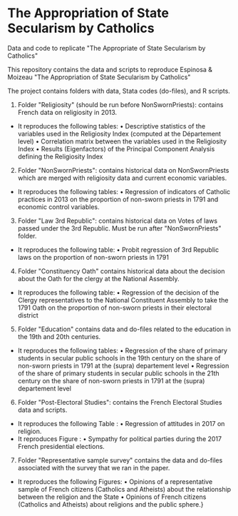 # The Appropriation of State Secularism by Catholics
Data and code to replicate "The Appropriate of State Secularism by Catholics"

This repository contains the data and scripts to reproduce Espinosa & Moizeau "The Appropriation of State Secularism by Catholics"

The project contains folders with data, Stata codes (do-files), and R scripts.

1) Folder "Religiosity" (should be run before NonSwornPriests): contains French data on religiosity in 2013. 
- It reproduces the following tables:
• Descriptive statistics of the variables used in the Religiosity Index (computed at the Département level)
• Correlation matrix between the variables used in the Religiosity Index
• Results (Eigenfactors) of the Principal Component Analysis defining the Religiosity Index

2) Folder "NonSwornPriests": contains historical data on NonSwornPriests which are merged with religiosity data and current economic variables. 
- It reproduces the following tables: 
• Regression of indicators of Catholic practices in 2013 on the proportion of non-sworn priests in 1791 and economic control variables.

3) Folder "Law 3rd Republic": contains historical data on Votes of laws passed under the 3rd Republic. Must be run after "NonSwornPriests" folder.
- It reproduces the following table:
• Probit regression of 3rd Republic laws on the proportion of non-sworn priests in 1791

4) Folder "Constituency Oath" contains historical data about the decision about the Oath for the clergy at the National Assembly.
- It reproduces the following table:
• Regression of the decision of the Clergy representatives to the National Constituent Assembly to take the 1791 Oath on the proportion of non-sworn priests in their electoral district

5) Folder "Education" contains data and do-files related to the education in the 19th and 20th centuries.
- It reproduces the following tables:
• Regression of the share of primary students in secular public schools in the 19th century
on the share of non-sworn priests in 1791 at the (supra) departement level
• Regression of the share of primary students in secular public schools in the 21th century
on the share of non-sworn priests in 1791 at the (supra) departement level


6) Folder "Post-Electoral Studies": contains the French Electoral Studies data and scripts.
- It reproduces the following Table : 
• Regression of attitudes in 2017 on religion.
- It reproduces Figure :
• Sympathy for political parties during the 2017 French presidential elections.

7) Folder "Representative sample survey" contains the data and do-files associated with the survey that we ran in the paper.
- It reproduces the following Figures:
• Opinions of a representative sample of French citizens (Catholics and Atheists) about the
relationship between the religion and the State
• Opinions of French citizens (Catholics and Atheists) about religions and the public sphere.}

